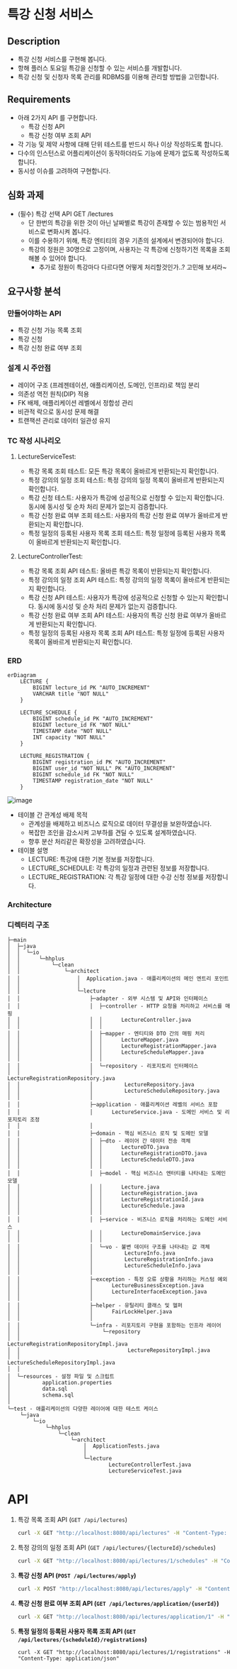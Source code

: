 # 특강 신청 서비스

## Description
- 특강 신청 서비스를 구현해 봅니다.
- 항해 플러스 토요일 특강을 신청할 수 있는 서비스를 개발합니다.
- 특강 신청 및 신청자 목록 관리를 RDBMS를 이용해 관리할 방법을 고민합니다.

## Requirements
- 아래 2가지 API 를 구현합니다.
    - 특강 신청 API
    - 특강 신청 여부 조회 API
- 각 기능 및 제약 사항에 대해 단위 테스트를 반드시 하나 이상 작성하도록 합니다.
- 다수의 인스턴스로 어플리케이션이 동작하더라도 기능에 문제가 없도록 작성하도록 합니다.
- 동시성 이슈를 고려하여 구현합니다.

## 심화 과제
- (필수) 특강 선택 API GET /lectures
    - 단 한번의 특강을 위한 것이 아닌 날짜별로 특강이 존재할 수 있는 범용적인 서비스로 변화시켜 봅니다.
    - 이를 수용하기 위해, 특강 엔티티의 경우 기존의 설계에서 변경되어야 합니다.
    - 특강의 정원은 30명으로 고정이며, 사용자는 각 특강에 신청하기전 목록을 조회해볼 수 있어야 합니다.
        - 추가로 정원이 특강마다 다르다면 어떻게 처리할것인가..? 고민해 보셔라~

## 요구사항 분석

### 만들어야하는 API
- 특강 신청 가능 목록 조회
- 특강 신청
- 특강 신청 완료 여부 조회

### 설계 시 주안점
- 레이어 구조 (프레젠테이션, 애플리케이션, 도메인, 인프라)로 책임 분리
- 의존성 역전 원칙(DIP) 적용
- FK 배제, 애플리케이션 레벨에서 정합성 관리
- 비관적 락으로 동시성 문제 해결
- 트랜잭션 관리로 데이터 일관성 유지

### TC 작성 시나리오
1. LectureServiceTest:
    - 특강 목록 조회 테스트: 모든 특강 목록이 올바르게 반환되는지 확인합니다.
    - 특정 강의의 일정 조회 테스트: 특정 강의의 일정 목록이 올바르게 반환되는지 확인합니다.
    - 특강 신청 테스트: 사용자가 특강에 성공적으로 신청할 수 있는지 확인합니다. 동시에 동시성 및 순차 처리 문제가 없는지 검증합니다.
    - 특강 신청 완료 여부 조회 테스트: 사용자의 특강 신청 완료 여부가 올바르게 반환되는지 확인합니다.
    - 특정 일정의 등록된 사용자 목록 조회 테스트: 특정 일정에 등록된 사용자 목록이 올바르게 반환되는지 확인합니다.

2. LectureControllerTest:
    - 특강 목록 조회 API 테스트: 올바른 특강 목록이 반환되는지 확인합니다.
    - 특정 강의의 일정 조회 API 테스트: 특정 강의의 일정 목록이 올바르게 반환되는지 확인합니다.
    - 특강 신청 API 테스트: 사용자가 특강에 성공적으로 신청할 수 있는지 확인합니다. 동시에 동시성 및 순차 처리 문제가 없는지 검증합니다.
    - 특강 신청 완료 여부 조회 API 테스트: 사용자의 특강 신청 완료 여부가 올바르게 반환되는지 확인합니다.
    - 특정 일정의 등록된 사용자 목록 조회 API 테스트: 특정 일정에 등록된 사용자 목록이 올바르게 반환되는지 확인합니다.

### ERD

```Mermaid
erDiagram
    LECTURE {
        BIGINT lecture_id PK "AUTO_INCREMENT"
        VARCHAR title "NOT NULL"
    }

    LECTURE_SCHEDULE {
        BIGINT schedule_id PK "AUTO_INCREMENT"
        BIGINT lecture_id FK "NOT NULL"
        TIMESTAMP date "NOT NULL"
        INT capacity "NOT NULL"
    }

    LECTURE_REGISTRATION {
        BIGINT registration_id PK "AUTO_INCREMENT"
        BIGINT user_id "NOT NULL" PK "AUTO_INCREMENT"
        BIGINT schedule_id FK "NOT NULL"
        TIMESTAMP registration_date "NOT NULL"
    }
```
![image](https://github.com/ghwoo93/hhplus-lecture-2week/assets/26402238/c24c7b34-d918-4f7a-adea-6c9afe23bc8b)

- 테이블 간 관계성 배제 목적 
    - 관계성을 배제하고 비즈니스 로직으로 데이터 무결성을 보완하였습니다.
    - 복잡한 조인을 감소시켜 고부하를 견딜 수 있도록 설계하였습니다.
    - 향후 분산 처리같은 확장성을 고려하였습니다.
- 테이블 설명
    - LECTURE: 특강에 대한 기본 정보를 저장합니다. 
    - LECTURE_SCHEDULE: 각 특강의 일정과 관련된 정보를 저장합니다. 
    - LECTURE_REGISTRATION: 각 특강 일정에 대한 수강 신청 정보를 저장합니다. 

### Architecture

### 디렉터리 구조

```Plain Text
├─main
│  ├─java
│  │  └─io
│  │      └─hhplus
│  │          └─clean
│  │              └─architect
│  │                  │  Application.java - 애플리케이션의 메인 엔트리 포인트
│  │                  │
│  │                  └─lecture
│  │                      ├─adapter - 외부 시스템 및 API와 인터페이스
│  │                      │  ├─controller - HTTP 요청을 처리하고 서비스를 매핑
│  │                      │  │      LectureController.java
│  │                      │  │
│  │                      │  ├─mapper - 엔티티와 DTO 간의 매핑 처리
│  │                      │  │      LectureMapper.java
│  │                      │  │      LectureRegistrationMapper.java
│  │                      │  │      LectureScheduleMapper.java
│  │                      │  │
│  │                      │  └─repository - 리포지토리 인터페이스
│  │                      │          LectureRegistrationRepository.java
│  │                      │          LectureRepository.java
│  │                      │          LectureScheduleRepository.java
│  │                      │
│  │                      ├─application - 애플리케이션 레벨의 서비스 포함
│  │                      │      LectureService.java - 도메인 서비스 및 리포지토리 조정
│  │                      │
│  │                      ├─domain - 핵심 비즈니스 로직 및 도메인 모델
│  │                      │  ├─dto - 레이어 간 데이터 전송 객체
│  │                      │  │      LectureDTO.java
│  │                      │  │      LectureRegistrationDTO.java
│  │                      │  │      LectureScheduleDTO.java
│  │                      │  │
│  │                      │  ├─model - 핵심 비즈니스 엔터티를 나타내는 도메인 모델
│  │                      │  │      Lecture.java
│  │                      │  │      LectureRegistration.java
│  │                      │  │      LectureRegistrationId.java
│  │                      │  │      LectureSchedule.java
│  │                      │  │
│  │                      │  ├─service - 비즈니스 로직을 처리하는 도메인 서비스
│  │                      │  │      LectureDomainService.java
│  │                      │  │
│  │                      │  └─vo - 불변 데이터 구조를 나타내는 값 객체
│  │                      │          LectureInfo.java
│  │                      │          LectureRegistrationInfo.java
│  │                      │          LectureScheduleInfo.java
│  │                      │
│  │                      ├─exception - 특정 오류 상황을 처리하는 커스텀 예외
│  │                      │      LectureBusinessException.java
│  │                      │      LectureInterfaceException.java
│  │                      │
│  │                      ├─helper - 유틸리티 클래스 및 헬퍼
│  │                      │      FairLockHelper.java
│  │                      │
│  │                      └─infra - 리포지토리 구현을 포함하는 인프라 레이어
│  │                          └─repository
│  │                                  LectureRegistrationRepositoryImpl.java
│  │                                  LectureRepositoryImpl.java
│  │                                  LectureScheduleRepositoryImpl.java
│  │
│  └─resources - 설정 파일 및 스크립트
│          application.properties
│          data.sql
│          schema.sql
│
└─test - 애플리케이션의 다양한 레이어에 대한 테스트 케이스
    └─java
        └─io
            └─hhplus
                └─clean
                    └─architect
                        │  ApplicationTests.java
                        │
                        └─lecture
                                LectureControllerTest.java
                                LectureServiceTest.java
```

# API

1. 특강 목록 조회 API (`GET /api/lectures`)
    
    ```bash
    curl -X GET "http://localhost:8080/api/lectures" -H "Content-Type: application/json"
    ```
    
2. 특정 강의의 일정 조회 API (`GET /api/lectures/{lectureId}/schedules`)
    
    ```bash
    curl -X GET "http://localhost:8080/api/lectures/1/schedules" -H "Content-Type: application/json"
    ```
    
3. **특강 신청 API (`POST /api/lectures/apply`)**
    
    ```bash
    curl -X POST "http://localhost:8080/api/lectures/apply" -H "Content-Type: application/x-www-form-urlencoded" -d "userId=1&scheduleId=1"
    ```
    
4. **특강 신청 완료 여부 조회 API (`GET /api/lectures/application/{userId}`)**
    
    ```bash
    curl -X GET "http://localhost:8080/api/lectures/application/1" -H "Content-Type: application/json"
    ```
    
5. **특정 일정의 등록된 사용자 목록 조회 API (`GET /api/lectures/{scheduleId}/registrations`)**
    
    ```wasm
    curl -X GET "http://localhost:8080/api/lectures/1/registrations" -H "Content-Type: application/json"
    ```
